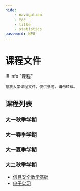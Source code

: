 ```yaml
---
hide:
    - navigation
    - toc
    - title
    - statistics
password: NPU
---
```


# 课程文件

!!! info "课程"

    存放大学课程文件，仅供参考，请勿转载。

## 课程列表

### 大一秋季学期

### 大一春季学期

### 大一夏季学期

### 大二秋季学期

+ [信息安全数学基础](xasx.md)
+ [电子实习](%E7%94%B5%E5%AD%90%E5%AE%9E%E4%B9%A0/index.md)
